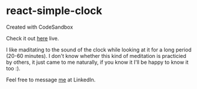 # react-simple-clock
Created with CodeSandbox

Check it out [here](https://react-simple-clock.vercel.app/) live.

I like maditating to the sound of the clock while looking at it for a long period (20-60 minutes). I don't know whether this kind of meditation is practicied by others, it just came to me naturally, if you know it I'll be happy to know it too :).

Feel free to message [me](https://www.linkedin.com/mwlite/in/bilal-saidumarov-a238a5135) at LinkedIn.


